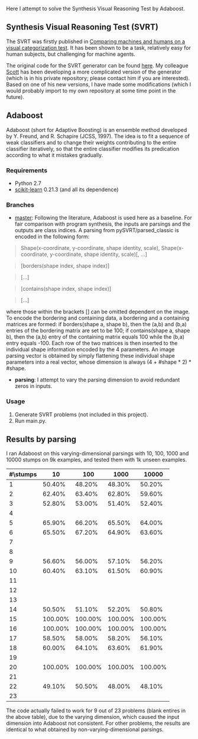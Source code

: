 Here I attempt to solve the Synthesis Visual Reasoning Test by Adaboost.

## Synthesis Visual Reasoning Test (SVRT)
The SVRT was firstly published in [Comparing machines and humans on a visual categorization test](https://www.pnas.org/content/108/43/17621.short). It has been shown to be a task, relatively easy for human subjects, but challenging for machine agents.

The original code for the SVRT generator can be found [here](https://www.idiap.ch/~fleuret/svrt/). My colleague [Scott](https://github.com/scottclowe) has been developing a more complicated version of the generator (which is in his private repository; please contact him if you are interested). Based on one of his new versions, I have made some modifications (which I would probably import to my own repository at some time point in the future).

## Adaboost
Adaboost (short for Adaptive Boosting) is an ensemble method developed by Y. Freund, and R. Schapire (JCSS, 1997). The idea is to fit a sequence of weak classifiers and to change their weights contributing to the entire classifier iteratively, so that the entire classifier modifies its predication according to what it mistakes gradually.

### Requirements
- Python 2.7
- [scikit-learn](https://scikit-learn.org/dev/index.html#) 0.21.3 (and all its dependence)

### Branches
- [master](https://github.com/anish-lu-yihe/SVRT-by-Adaboost):
Following the literature, Adaboost is used here as a baseline. For fair comparison with program synthesis, the inputs are parsings and the outputs are class indices. A parsing from pySVRT/parsed_classic is encoded in the following form:
> Shape(x-coordinate, y-coordinate, shape identity, scale), Shape(x-coordinate, y-coordinate, shape identity, scale)[, ...]

> [borders(shape index, shape index)]

> [...]

> [contains(shape index, shape index)]

> [...]

where those within the brackets [] can be omitted dependent on the image. To encode the bordering and containing data, a bordering and a containing matrices are formed: if borders(shape a, shape b), then the (a,b) and (b,a) entries of the bordering matrix are set to be 100; if contains(shape a, shape b), then the (a,b) entry of the containing matrix equals 100 while the (b,a) entry equals -100. Each row of the two matrices is then inserted to the individual shape information encoded by the 4 parameters. An image parsing vector is obtained by simply flattening these individual shape parameters into a real vector, whose dimension is always (4 + #shape * 2) * #shape.

- **parsing**:
I attempt to vary the parsing dimension to avoid redundant zeros in inputs.

### Usage
1. Generate SVRT problems (not included in this project).
2. Run main.py.

## Results by parsing
I ran Adaboost on this varying-dimensional parsings with 10, 100, 1000 and 10000 stumps on 9k examples, and tested them with 1k unseen examples.

| \#\\stumps | 10       | 100      | 1000     | 10000    |
|------------|----------|----------|----------|----------|
| 1          | 50\.40%  | 48\.20%  | 48\.30%  | 50\.20%  |
| 2          | 62\.40%  | 63\.40%  | 62\.80%  | 59\.60%  |
| 3          | 52\.80%  | 53\.00%  | 51\.40%  | 52\.40%  |
| 4          |          |          |          |          |
| 5          | 65\.90%  | 66\.20%  | 65\.50%  | 64\.00%  |
| 6          | 65\.50%  | 67\.20%  | 64\.90%  | 63\.60%  |
| 7          |          |          |          |          |
| 8          |          |          |          |          |
| 9          | 56\.60%  | 56\.00%  | 57\.10%  | 56\.20%  |
| 10         | 60\.40%  | 63\.10%  | 61\.50%  | 60\.90%  |
| 11         |          |          |          |          |
| 12         |          |          |          |          |
| 13         |          |          |          |          |
| 14         | 50\.50%  | 51\.10%  | 52\.20%  | 50\.80%  |
| 15         | 100\.00% | 100\.00% | 100\.00% | 100\.00% |
| 16         | 100\.00% | 100\.00% | 100\.00% | 100\.00% |
| 17         | 58\.50%  | 58\.00%  | 58\.20%  | 56\.10%  |
| 18         | 60\.00%  | 64\.10%  | 63\.60%  | 61\.90%  |
| 19         |          |          |          |          |
| 20         | 100\.00% | 100\.00% | 100\.00% | 100\.00% |
| 21         |          |          |          |          |
| 22         | 49\.10%  | 50\.50%  | 48\.00%  | 48\.10%  |
| 23         |          |          |          |          |

The code actually failed to work for 9 out of 23 problems (blank entires in the above table), due to the varying dimension, which caused the input dimension into Adaboost not consistent. For other problems, the results are identical to what obtained by non-varying-dimensional parsings.
